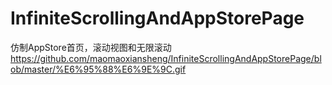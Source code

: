 # InfiniteScrollingAndAppStorePage
仿制AppStore首页，滚动视图和无限滚动
https://github.com/maomaoxiansheng/InfiniteScrollingAndAppStorePage/blob/master/%E6%95%88%E6%9E%9C.gif
